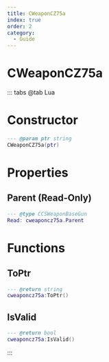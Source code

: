 ```yaml
---
title: CWeaponCZ75a
index: true
order: 2
category:
  - Guide
---
```


# CWeaponCZ75a

::: tabs
@tab Lua
# Constructor
```lua
--- @param ptr string
CWeaponCZ75a(ptr)
```
# Properties
## Parent (Read-Only)
```lua
--- @type CCSWeaponBaseGun
Read: cweaponcz75a.Parent
```
# Functions
## ToPtr
```lua
--- @return string
cweaponcz75a:ToPtr()
```
## IsValid
```lua
--- @return bool
cweaponcz75a:IsValid()
```

:::